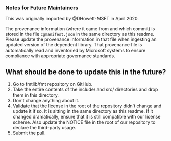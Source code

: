 ### Notes for Future Maintainers

This was originally imported by @DHowett-MSFT in April 2020.

The provenance information (where it came from and which commit) is stored in the file `cgmanifest.json` in the same directory as this readme.
Please update the provenance information in that file when ingesting an updated version of the dependent library.
That provenance file is automatically read and inventoried by Microsoft systems to ensure compliance with appropriate governance standards.

## What should be done to update this in the future?

1. Go to fmtlib/fmt repository on GitHub.
2. Take the entire contents of the include/ and src/ directories and drop them in this directory.
3. Don't change anything about it.
4. Validate that the license in the root of the repository didn't change and update it if so. It is sitting in the same directory as this readme. 
   If it changed dramatically, ensure that it is still compatible with our license scheme. Also update the NOTICE file in the root of our repository to declare the third-party usage.
5. Submit the pull.


